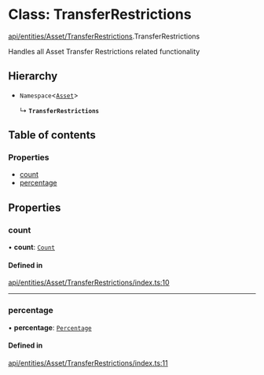 # Class: TransferRestrictions

[api/entities/Asset/TransferRestrictions](../wiki/api.entities.Asset.TransferRestrictions).TransferRestrictions

Handles all Asset Transfer Restrictions related functionality

## Hierarchy

- `Namespace`<[`Asset`](../wiki/api.entities.Asset.Asset)\>

  ↳ **`TransferRestrictions`**

## Table of contents

### Properties

- [count](../wiki/api.entities.Asset.TransferRestrictions.TransferRestrictions#count)
- [percentage](../wiki/api.entities.Asset.TransferRestrictions.TransferRestrictions#percentage)

## Properties

### count

• **count**: [`Count`](../wiki/api.entities.Asset.TransferRestrictions.Count.Count)

#### Defined in

[api/entities/Asset/TransferRestrictions/index.ts:10](https://github.com/PolymathNetwork/polymesh-sdk/blob/31dfa0dc/src/api/entities/Asset/TransferRestrictions/index.ts#L10)

___

### percentage

• **percentage**: [`Percentage`](../wiki/api.entities.Asset.TransferRestrictions.Percentage.Percentage)

#### Defined in

[api/entities/Asset/TransferRestrictions/index.ts:11](https://github.com/PolymathNetwork/polymesh-sdk/blob/31dfa0dc/src/api/entities/Asset/TransferRestrictions/index.ts#L11)
